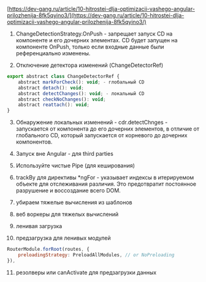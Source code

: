 [https://dev-gang.ru/article/10-hitrostei-dlja-optimizacii-vashego-angular-prilozhenija-8fk5qyino3/](https://dev-gang.ru/article/10-hitrostei-dlja-optimizacii-vashego-angular-prilozhenija-8fk5qyino3/)

1. ChangeDetectionStrategy.OnPush - запрещает запуск CD на компоненте и его дочерних элементах. CD будет запущен на компоненте OnPush, только если входные данные были референциально изменены.  
  
2. Отключение детектора изменений (ChangeDetectorRef)  

``` js 
export abstract class ChangeDetectorRef {  
	abstract markForCheck(): void; - глобальный CD  
	abstract detach(): void;  
	abstract detectChanges(): void; - локальный CD  
	abstract checkNoChanges(): void;  
	abstract reattach(): void;  
}  
```
  
3. Обнаружение локальных изменений - cdr.detectChnges - запускается от компонента до его дочерних элементов, в отличие от глобального CD, который запускается от корневого до дочерних компонентов.  
  
4. Запуск вне Angular - для third parties  
  
5. Используйте чистые Pipe (для кеширования)  
  
6. trackBy для директивы \*ngFor - указывает индексы в итерируемом объекте для отслеживания различия. Это предотвратит постоянное разрушение и воссоздание всего DOM.  
  
7. убираем тяжелые вычисления из шаблонов  
  
8. веб воркеры для тяжелых вычислений  
  
9. ленивая загрузка  
  
10. предзагрузка для ленивых модулей  

```js
RouterModule.forRoot(routes, {  
	preloadingStrategy: PreloadAllModules, // or NoPreloading  
}),  
```
  
11. резолверы или canActivate для предзагрузки данных